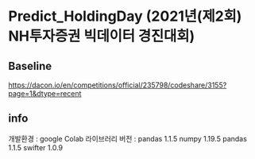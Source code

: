 # Predict_HoldingDay (2021년(제2회) NH투자증권 빅데이터 경진대회)


## Baseline
https://dacon.io/en/competitions/official/235798/codeshare/3155?page=1&dtype=recent

## info
개발환경 : google Colab
라이브러리 버전 :
pandas 1.1.5
numpy 1.19.5
pandas 1.1.5
swifter 1.0.9

